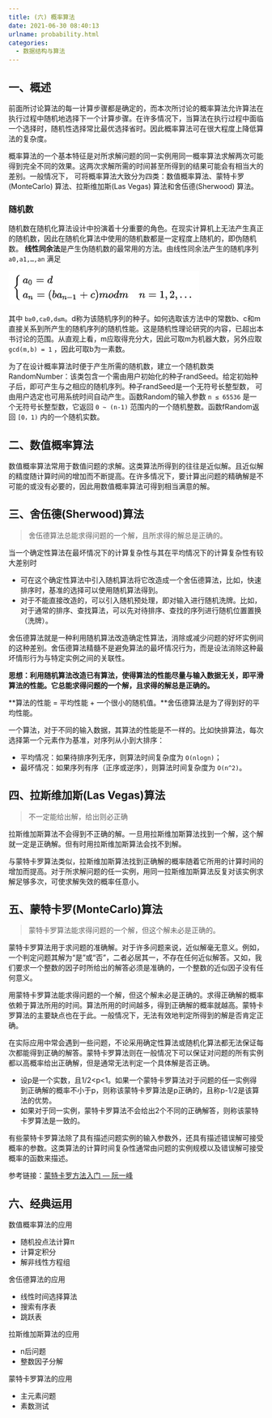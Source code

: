 ```yaml
---
title: (六) 概率算法
date: 2021-06-30 08:40:13
urlname: probability.html
categories:
  - 数据结构与算法
---
```


## 一、概述

前面所讨论算法的每一计算步骤都是确定的，而本次所讨论的概率算法允许算法在执行过程中随机地选择下一个计算步骤。在许多情况下，当算法在执行过程中面临一个选择时，随机性选择常比最优选择省时。因此概率算法可在很大程度上降低算法的复杂度。

概率算法的一个基本特征是对所求解问题的同一实例用同一概率算法求解两次可能得到完全不同的效果。这两次求解所需的时间甚至所得到的结果可能会有相当大的差别。一般情况下， 可将概率算法大致分为四类：数值概率算法、蒙特卡罗(MonteCarlo) 算法、拉斯维加斯(Las Vegas) 算法和舍伍德(Sherwood) 算法。

### 随机数

随机数在随机化算法设计中扮演着十分重要的角色。在现实计算机上无法产生真正的随机数，因此在随机化算法中使用的随机数都是一定程度上随机的，即伪随机数。
**线性同余法**是产生伪随机数的最常用的方法。由线性同余法产生的随机序列 `a0,a1,…,an` 满足

![](/images/algorithm/gl1.png)

其中 `b≥0,c≥0,d≤m`。d称为该随机序列的种子。如何选取该方法中的常数b、c和m直接关系到所产生的随机序列的随机性能。这是随机性理论研究的内容，已超出本书讨论的范围。从直观上看，m应取得充分大，因此可取m为机器大数，另外应取 `gcd(m,b) = 1` ，因此可取b为一素数。

为了在设计概率算法时便于产生所需的随机数，建立一个随机数类RandomNumber：该类包含一个需由用户初始化的种子randSeed。给定初始种子后，即可产生与之相应的随机序列。种子randSeed是一个无符号长整型数， 可由用户选定也可用系统时间自动产生。函数Random的输入参数 `n ≤ 65536` 是一个无符号长整型数，它返回 `0 ~ (n-1)` 范围内的一个随机整数。函数fRandom返回 `[0，1)` 内的一个随机实数。

## 二、数值概率算法

数值概率算法常用于数值问题的求解。这类算法所得到的往往是近似解。且近似解的精度随计算时间的增加而不断提高。在许多情况下，要计算出问题的精确解是不可能的或没有必要的，因此用数值概率算法可得到相当满意的解。

## 三、舍伍德(Sherwood)算法

> 舍伍德算法总能求得问题的一个解，且所求得的解总是正确的。

当一个确定性算法在最坏情况下的计算复杂性与其在平均情况下的计算复杂性有较大差别时

- 可在这个确定性算法中引入随机算法将它改造成一个舍伍德算法，比如，快速排序时，基准的选择可以使用随机算法得到。
- 对于不能直接改造的，可以引入随机预处理，即对输入进行随机洗牌。比如，对于通常的排序、查找算法，可以先对待排序、查找的序列进行随机位置置换（洗牌）。

舍伍德算法就是一种利用随机算法改造确定性算法，消除或减少问题的好坏实例间的这种差别。舍伍德算法精髓不是避免算法的最坏情况行为，而是设法消除这种最坏情形行为与特定实例之间的关联性。

**思想：利用随机算法改造已有算法，使得算法的性能尽量与输入数据无关，即平滑算法的性能。它总能求得问题的一个解，且求得的解总是正确的。**

**算法的性能 = 平均性能 + 一个很小的随机值。**舍伍德算法是为了得到好的平均性能。

一个算法，对于不同的输入数据，其算法的性能是不一样的。比如快排算法，每次选择第一个元素作为基准，对序列从小到大排序：

- 平均情况：如果待排序列无序，则算法时间复杂度为 `O(nlogn)`；
- 最坏情况：如果序列有序（正序或逆序），则算法时间复杂度为 `O(n^2)`。

## 四、拉斯维加斯(Las Vegas)算法

> 不一定能给出解，给出则必正确

拉斯维加斯算法不会得到不正确的解。一旦用拉斯维加斯算法找到一个解，这个解就一定是正确解。但有时用拉斯维加斯算法会找不到解。

与蒙特卡罗算法类似，拉斯维加斯算法找到正确解的概率随着它所用的计算时间的增加而提高。对于所求解问题的任一实例，用同一拉斯维加斯算法反复对该实例求解足够多次，可使求解失效的概率任意小。

## 五、蒙特卡罗(MonteCarlo)算法

> 蒙特卡罗算法能求得问题的一个解，但这个解未必是正确的。

蒙特卡罗算法用于求问题的准确解。对于许多问题来说，近似解毫无意义。例如，一个判定问题其解为“是”或“否”，二者必居其一，不存在任何近似解答。又如，我们要求一个整数的因子时所给出的解答必须是准确的，一个整数的近似因子没有任何意义。

用蒙特卡罗算法能求得问题的一个解，但这个解未必是正确的。求得正确解的概率依赖于算法所用的时间。算法所用的时间越多，得到正确解的概率就越高。蒙特卡罗算法的主要缺点也在于此。一般情况下，无法有效地判定所得到的解是否肯定正确。

在实际应用中常会遇到一些问题，不论采用确定性算法或随机化算法都无法保证每次都能得到正确的解答。蒙特卡罗算法则在一般情况下可以保证对问题的所有实例都以高概率给出正确解，但是通常无法判定一个具体解是否正确。

- 设p是一个实数，且1/2<p<1。如果一个蒙特卡罗算法对于问题的任一实例得到正确解的概率不小于p，则称该蒙特卡罗算法是p正确的，且称p-1/2是该算法的优势。
- 如果对于同一实例，蒙特卡罗算法不会给出2个不同的正确解答，则称该蒙特卡罗算法是一致的。

有些蒙特卡罗算法除了具有描述问题实例的输入参数外，还具有描述错误解可接受概率的参数。这类算法的计算时间复杂性通常由问题的实例规模以及错误解可接受概率的函数来描述。

参考链接：[蒙特卡罗方法入门 — 阮一峰](https://links.jianshu.com/go?to=http%3A%2F%2Fwww.ruanyifeng.com%2Fblog%2F2015%2F07%2Fmonte-carlo-method.html)

## 六、经典运用

数值概率算法的应用

- 随机投点法计算π
- 计算定积分
- 解非线性方程组

舍伍德算法的应用

- 线性时间选择算法
- 搜索有序表
- 跳跃表

拉斯维加斯算法的应用

- n后问题
- 整数因子分解

蒙特卡罗算法的应用

- 主元素问题
- 素数测试